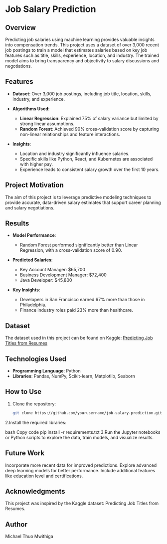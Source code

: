 # Job Salary Prediction

## Overview

Predicting job salaries using machine learning provides valuable insights into compensation trends. This project uses a dataset of over 3,000 recent job postings to train a model that estimates salaries based on key job features such as title, skills, experience, location, and industry. The trained model aims to bring transparency and objectivity to salary discussions and negotiations.

## Features

- **Dataset**: Over 3,000 job postings, including job title, location, skills, industry, and experience.
  
- **Algorithms Used**:
  - **Linear Regression**: Explained 75% of salary variance but limited by strong linear assumptions.
  - **Random Forest**: Achieved 90% cross-validation score by capturing non-linear relationships and feature interactions.

- **Insights**:
  - Location and industry significantly influence salaries.
  - Specific skills like Python, React, and Kubernetes are associated with higher pay.
  - Experience leads to consistent salary growth over the first 10 years.

## Project Motivation

The aim of this project is to leverage predictive modeling techniques to provide accurate, data-driven salary estimates that support career planning and salary negotiations.

## Results

- **Model Performance**:
  - Random Forest performed significantly better than Linear Regression, with a cross-validation score of 0.90.
  
- **Predicted Salaries**:
  - Key Account Manager: $65,700
  - Business Development Manager: $72,400
  - Java Developer: $45,800

- **Key Insights**:
  - Developers in San Francisco earned 67% more than those in Philadelphia.
  - Finance industry roles paid 23% more than healthcare.

## Dataset

The dataset used in this project can be found on Kaggle: [Predicting Job Titles from Resumes](https://www.kaggle.com/datasets/thedevastator/predicting-job-titles-from-resumes)

## Technologies Used

- **Programming Language**: Python
- **Libraries**: Pandas, NumPy, Scikit-learn, Matplotlib, Seaborn

## How to Use

1. Clone the repository:
   ```bash
   git clone https://github.com/yourusername/job-salary-prediction.git
2.Install the required libraries:

bash
Copy code
   pip install -r requirements.txt
3.Run the Jupyter notebooks or Python scripts to explore the data, train models, and visualize results.

## Future Work
Incorporate more recent data for improved predictions.
Explore advanced deep learning models for better performance.
Include additional features like education level and certifications.

## Acknowledgments
This project was inspired by the Kaggle dataset: Predicting Job Titles from Resumes.

## Author
Michael Thuo Mwithiga
